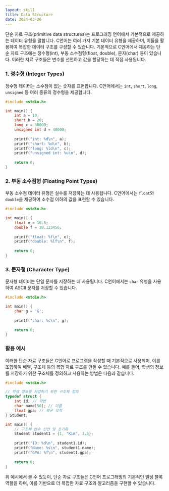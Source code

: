 ```yaml
---
layout: skill
title: Data Structure
date: 2024-03-26
---
```




단순 자료 구조(primitive data structures)는 프로그래밍 언어에서 기본적으로 제공하는 데이터 유형을 말합니다. C언어는 여러 가지 기본 데이터 유형을 제공하며, 이들을 활용하여 복잡한 데이터 구조를 구성할 수 있습니다. 기본적으로 C언어에서 제공하는 단순 자료 구조에는 정수형(int), 부동 소수점형(float, double), 문자(char) 등이 있습니다. 이러한 자료 구조들은 변수를 선언하고 값을 할당하는 데 직접 사용됩니다.



### 1. 정수형 (Integer Types)

정수형 데이터는 소수점이 없는 숫자를 표현합니다. C언어에서는 `int`, `short`, `long`, `unsigned` 등 여러 종류의 정수형을 제공합니다.

```c
#include <stdio.h>

int main() {
    int a = 10;
    short b = 20;
    long c = 30000;
    unsigned int d = 40000;
    
    printf("int: %d\n", a);
    printf("short: %d\n", b);
    printf("long: %ld\n", c);
    printf("unsigned int: %u\n", d);
    
    return 0;
}
```



### 2. 부동 소수점형 (Floating Point Types)

부동 소수점 데이터 유형은 실수를 저장하는 데 사용됩니다. C언어에서는 `float`와 `double`을 제공하여 소수점 이하의 값을 표현할 수 있습니다.

```c
#include <stdio.h>

int main() {
    float e = 10.5;
    double f = 20.123456;
    
    printf("float: %f\n", e);
    printf("double: %lf\n", f);
    
    return 0;
}
```



### 3. 문자형 (Character Type)

문자형 데이터는 단일 문자를 저장하는 데 사용됩니다. C언어에서는 `char` 유형을 사용하여 ASCII 문자를 저장할 수 있습니다.

```c
#include <stdio.h>

int main() {
    char g = 'G';
    
    printf("char: %c\n", g);
    
    return 0;
}
```



### 활용 예시

이러한 단순 자료 구조들은 C언어로 프로그램을 작성할 때 기본적으로 사용되며, 이를 조합하여 배열, 구조체 등의 복합 자료 구조를 만들 수 있습니다. 예를 들어, 학생의 정보를 저장하기 위한 구조체를 정의하고 사용하는 방법은 다음과 같습니다.

```c
#include <stdio.h>

// 학생 정보를 저장하기 위한 구조체 정의
typedef struct {
    int id; // 학번
    char name[50]; // 이름
    float gpa; // 평균 성적
} Student;

int main() {
    // 구조체 변수 선언 및 초기화
    Student student1 = {1, "Kim", 3.5};
    
    printf("ID: %d\n", student1.id);
    printf("Name: %s\n", student1.name);
    printf("GPA: %f\n", student1.gpa);
    
    return 0;
}
```

위 예시에서 볼 수 있듯이, 단순 자료 구조들은 C언어 프로그래밍의 기본적인 빌딩 블록 역할을 하며, 이를 기반으로 더 복잡한 자료 구조와 알고리즘을 구현할 수 있습니다.

